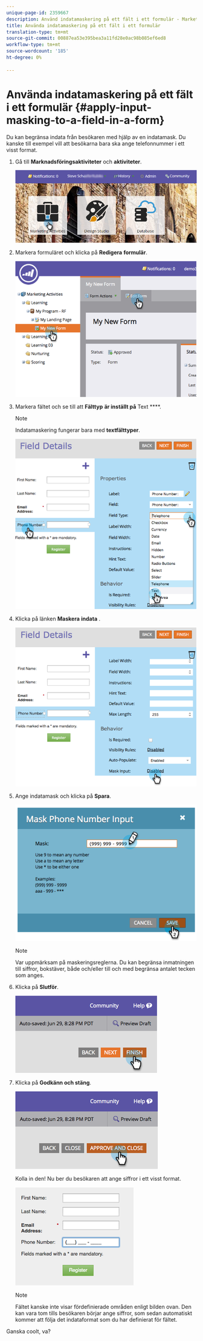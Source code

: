```yaml
---
unique-page-id: 2359667
description: Använd indatamaskering på ett fält i ett formulär - Marketo Docs - Produktdokumentation
title: Använda indatamaskering på ett fält i ett formulär
translation-type: tm+mt
source-git-commit: 00887ea53e395bea3a11fd28e0ac98b085ef6ed8
workflow-type: tm+mt
source-wordcount: '185'
ht-degree: 0%

---
```



# Använda indatamaskering på ett fält i ett formulär {#apply-input-masking-to-a-field-in-a-form}

Du kan begränsa indata från besökaren med hjälp av en indatamask. Du kanske till exempel vill att besökarna bara ska ange telefonnummer i ett visst format.

1. Gå till **Marknadsföringsaktiviteter** och **aktiviteter**.

   ![](assets/login-marketing-activities-4.png)

1. Markera formuläret och klicka på **Redigera** **formulär**.

   ![](assets/image2014-9-15-13-3a40-3a44.png)

1. Markera fältet och se till att **Fälttyp** **är inställt på** Text ****.

   >[!NOTE]
   >
   >Indatamaskering fungerar bara med **textfälttyper**.

   ![](assets/image2014-9-15-13-3a40-3a53.png)

1. Klicka på länken **Maskera** **indata** .

   ![](assets/image2014-9-15-13-3a41-3a3.png)

1. Ange indatamask och klicka på **Spara**.

   ![](assets/image2014-9-15-13-3a41-3a14.png)

   >[!NOTE]
   >
   >Var uppmärksam på maskeringsreglerna. Du kan begränsa inmatningen till siffror, bokstäver, både och/eller till och med begränsa antalet tecken som anges.

1. Klicka på **Slutför**.

   ![](assets/image2014-9-15-13-3a41-3a22.png)

1. Klicka på **Godkänn och stäng**.

   ![](assets/image2014-9-15-13-3a41-3a28.png)

   Kolla in den! Nu ber du besökaren att ange siffror i ett visst format.

   ![](assets/image2014-9-15-13-3a41-3a39.png)

   >[!NOTE]
   >
   >Fältet kanske inte visar fördefinierade områden enligt bilden ovan. Den kan vara tom tills besökaren börjar ange siffror, som sedan automatiskt kommer att följa det indataformat som du har definierat för fältet.

Ganska coolt, va?

